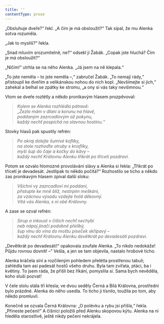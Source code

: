 ```yaml
---
title: ''
contentType: prose
---
```


„Obsluhuje dveře?“ řekl. „A čím je má obsloužit?“ Tak sípal, že mu Alenka sotva rozuměla.

„Jak to myslíš?“ řekla.

„Snad mluvím srozumitelně, ne?“ odsekl jí Žabák. „Copak jste hluchá? Čím je má obsloužit?“

„Ničím!“ utrhla se na něho Alenka. „Já jsem na ně klepala.“

„To jste neměla – to jste neměla –,“ zabručel Žabák. „To nemají rády,“ přistoupil ke dveřím a velikánskou nohou do nich kopl. „Nevšímejte si jich,“ zahekal a belhal se zpátky ke stromu, „a ony si vás taky nevšimnou.“

Vtom se dveře rozlétly a někdo pronikavým hlasem prozpěvoval:

> _Kolem se Alenka rozhlédla pátravě:  
> „Žezlo mám v dlani a korunu na hlavě,  
> poddaným zazrcadlovým až pokynu,  
> každý nechť pospíchá na slavnou hostinu.“_

Stovky hlasů pak spustily refrén:

> _Po okraj dolejte šumivé koflíky,  
> na stole rozhoďte otruby s knoflíky,  
> myši šup do čaje a kočky do kávy –  
> každý nechť Královnu Alenku třikrát po třiceti pozdraví._

Potom se ozvalo hlomozné provolávání slávy a Alenka si řekla: „Třikrát po třiceti je devadesát. Jestlipak to někdo počítá?“ Rozhostilo se ticho a někdo zas pronikavým hlasem zpíval další sloku:

> _Všichni vy zazrcadloví mí poddaní,  
> přistupte ke mně blíž, nestrpím meškání,  
> za vzácnou výsadu vzdejte hold děkovný.  
> Vítá vás Alenka, s ní obě Královny._

A zase se ozval refrén:

> _Sirup a inkoust v číších nechť nechybí  
> neb nápoj jinačí podobně přelibý,  
> šup vlnu do vína do moštu píseček skřípavý –  
> každý nechť Královnu Alenku devětkrát po devadesáti pozdraví._

„Devětkrát po devadesáti!“ opakovala zoufale Alenka. „To nikdo nedokáže! Půjdu rovnou dovnitř –“ Vešla, a jen se tam objevila, nastalo hrobové ticho.

Alenka kráčela síní a rozčileným pohledem přelétla prostřenou tabuli; zahlédla tam asi padesát hostů všeho druhu. Byla tam zvířata, ptáci, ba i květiny. To jsem ráda, že přišli bez říkání, pomyslila si. Sama bych nevěděla, koho sluší pozvat!

V čele stolu stála tři křesla; ve dvou seděly Černá a Bílá Královna, prostřední bylo prázdné. Alenka do něho usedla. To ticho ji tísnilo, toužila po tom, aby někdo promluvil.

Konečně se ozvala Černá Královna: „O polévku a rybu jsi přišla,“ řekla. „Přineste pečeni!“ A číšníci položili před Alenku skopovou kýtu. Alenka na ni hleděla starostlivě, ještě nikdy pečeni nekrájela.
